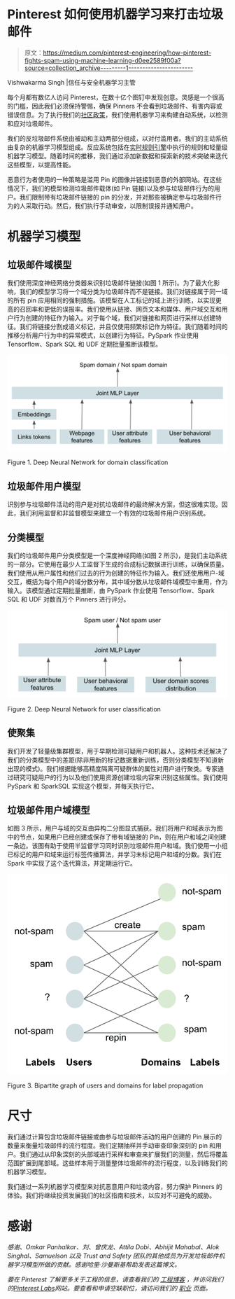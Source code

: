 # Pinterest 如何使用机器学习来打击垃圾邮件

> 原文：<https://medium.com/pinterest-engineering/how-pinterest-fights-spam-using-machine-learning-d0ee2589f00a?source=collection_archive---------1----------------------->

Vishwakarma Singh |信任与安全机器学习主管

每个月都有数亿人访问 Pinterest，在数十亿个图钉中发现创意。灵感是一个很高的门槛，因此我们必须保持警惕，确保 Pinners 不会看到垃圾邮件、有害内容或错误信息。为了执行我们的[社区政策](https://policy.pinterest.com/en/community-guidelines)，我们使用机器学习来构建自动系统，以检测和应对垃圾邮件。

我们的反垃圾邮件系统由被动和主动两部分组成，以对付滥用者。我们的主动系统由复杂的机器学习模型组成。反应系统包括在[实时规则引擎](/pinterest-engineering/fighting-spam-with-guardian-a-real-time-analytics-and-rules-engine-938e7e61fa27)中执行的规则和轻量级机器学习模型。随着时间的推移，我们通过添加新数据和探索新的技术突破来迭代这些模型，以提高性能。

恶意行为者使用的一种策略是滥用 Pin 的图像并链接到恶意的外部网站。在这些情况下，我们的模型检测垃圾邮件载体(如 Pin 链接)以及参与垃圾邮件行为的用户。我们限制带有垃圾邮件链接的 pin 的分发，并对那些被确定参与垃圾邮件行为的人采取行动。然后，我们执行手动审查，以限制误报并通知用户。

# 机器学习模型

## 垃圾邮件域模型

我们使用深度神经网络分类器来识别垃圾邮件链接(如图 1 所示)。为了最大化影响，我们的模型学习将一个域分类为垃圾邮件而不是链接。我们对链接属于同一域的所有 pin 应用相同的强制措施。该模型在人工标记的域上进行训练，以实现更高的召回率和更低的误报率。我们使用从链接、网页文本和媒体、用户域交互和用户行为创建的特征作为输入。对于每个域，我们对链接和网页进行采样以创建特征。我们将链接分割成语义标记，并且仅使用频繁标记作为特征。我们随着时间的推移分析用户行为中的异常模式，以创建行为特征。PySpark 作业使用 Tensorflow、Spark SQL 和 UDF 定期批量推断该模型。

![](img/f3d4b651c513b95f7a3afe31f1013884.png)

Figure 1\. Deep Neural Network for domain classification

## 垃圾邮件用户模型

识别参与垃圾邮件活动的用户是对抗垃圾邮件的最终解决方案，但这很难实现。因此，我们利用监督和非监督模型来建立一个有效的垃圾邮件用户识别系统。

## 分类模型

我们的垃圾邮件用户分类模型是一个深度神经网络(如图 2 所示)，是我们主动系统的一部分。它使用在最少人工监督下生成的合成标记数据进行训练，以确保质量。我们使用从用户属性和他们过去的行为创建的特征作为输入。我们还使用用户-域交互，概括为每个用户的域分数分布，其中域分数从垃圾邮件域模型中重用，作为输入。该模型通过定期批量推断，由 PySpark 作业使用 Tensorflow、Spark SQL 和 UDF 对数百万个 Pinners 进行评分。

![](img/a4728e8348ae21445296f28f991e2289.png)

Figure 2\. Deep Neural Network for user classification

## 使聚集

我们开发了轻量级集群模型，用于早期检测可疑用户和机器人。这种技术还解决了我们的分类模型中的差距(除非用新的标记数据重新训练，否则分类模型不知道新出现的模式)。我们根据能够高精度隔离可疑群体的属性对用户进行聚类。专家通过研究可疑用户的行为以及他们使用资源创建垃圾内容来识别这些属性。我们使用 PySpark 和 SparkSQL 实现这个模型，并每天执行它。

## 垃圾邮件用户域模型

如图 3 所示，用户与域的交互由异构二分图显式捕获。我们将用户和域表示为图中的节点，如果用户已经创建或保存了带有域链接的 Pin，则在用户和域之间创建一条边。该图有助于使用半监督学习同时识别垃圾邮件用户和域。我们使用一小组已标记的用户和域来运行标签传播算法，并学习未标记用户和域的分数。我们在 Spark 中实现了这个迭代算法，并定期运行它。

![](img/29c57c92f1d5d1bccd3dec7fe7b73a9b.png)

Figure 3\. Bipartite graph of users and domains for label propagation

# 尺寸

我们通过计算包含垃圾邮件链接或由参与垃圾邮件活动的用户创建的 Pin 展示的数量来衡量垃圾邮件的流行程度。我们定期抽样并手动审查印象深刻的 pin 和用户。我们通过从印象深刻的头部域进行采样和审查来扩展我们的测量，然后将覆盖范围扩展到尾部域。这些样本用于测量整体垃圾邮件的流行程度，以及训练我们的机器学习模型。

我们通过一系列机器学习模型来对抗恶意用户和垃圾内容，努力保护 Pinners 的体验。我们将继续投资发展我们的社区指南和技术，以应对不可避免的威胁。

# 感谢

*感谢、Omkar Panhalkar、刘、曾庆龙、Attila Dobi、Abhijit Mahabal、Alok Singhal、Samuelson 以及 Trust and Safety 团队的其他成员为开发垃圾邮件机器学习模型所做的贡献。感谢哈里·沙曼斯基帮助发表这篇博文。*

*要在 Pinterest 了解更多关于工程的信息，请查看我们的* [*工程博客*](https://medium.com/pinterest-engineering) *，并访问我们的*[*Pinterest Labs*](https://labs.pinterest.com/)*网站。要查看和申请空缺职位，请访问我们的* [*职业*](https://www.pinterestcareers.com/homepage) *页面。*